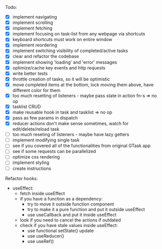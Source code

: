 Todo:
- [x] implement navigating
- [x] implement scrolling
- [x] implement fetching
- [x] implement focusing on task-list from any webpage via shortcuts
- [x] keyboard shortcuts must work on entire window
- [x] implement reordering
- [x] implement switching visibility of completed/active tasks
- [x] clear and refactor the codebase
- [x] implement showing 'loading' and 'error' messages
- [x] optimize/cache key events and http requests
- [x] write better tests
- [x] throttle creation of tasks, so it will be optimistic
- [x] move completed items at the bottom, lock moving them above, have different color for them
- [x] too much resetting of listeners - maybe pass state in action fn-s => no op
- [x] tasklist CRUD
- [x] make reusable hook in task and tasklist => no op
- [x] pass as few params in dispatch
- [x] reducer actions don't make sense sometimes, watch for edit/delete/reload task
- [ ] too much reseting of listeners - maybe have lazy getters
- [ ] implement modifying single task
- [ ] see if you covered all of the functionalities from original GTask app
- [ ] see if some requests can be parallelized
- [ ] optimize css rendering
- [ ] implement styling
- [ ] create instructions

Refactor hooks:
- useEffect:
  - fetch inside useEffect
  - if you have a function as a dependency:
    - try to move it outside function component
    - try to make it a pure function and put it outside useEffect
    - use useCallback and put it inside useEffect
  - look if you need to cancel the actions if outdated
  - check if you have stale values inside useEffect:
    - use functional setState() update
    - use useReducer()
    - use useRef()
